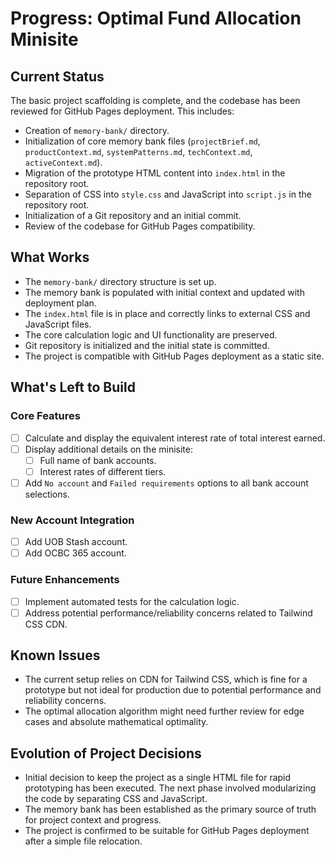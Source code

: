 # Progress: Optimal Fund Allocation Minisite

## Current Status
The basic project scaffolding is complete, and the codebase has been reviewed for GitHub Pages deployment. This includes:
- Creation of `memory-bank/` directory.
- Initialization of core memory bank files (`projectBrief.md`, `productContext.md`, `systemPatterns.md`, `techContext.md`, `activeContext.md`).
- Migration of the prototype HTML content into `index.html` in the repository root.
- Separation of CSS into `style.css` and JavaScript into `script.js` in the repository root.
- Initialization of a Git repository and an initial commit.
- Review of the codebase for GitHub Pages compatibility.

## What Works
- The `memory-bank/` directory structure is set up.
- The memory bank is populated with initial context and updated with deployment plan.
- The `index.html` file is in place and correctly links to external CSS and JavaScript files.
- The core calculation logic and UI functionality are preserved.
- Git repository is initialized and the initial state is committed.
- The project is compatible with GitHub Pages deployment as a static site.

## What's Left to Build

### Core Features
- [ ] Calculate and display the equivalent interest rate of total interest earned.
- [ ] Display additional details on the minisite:
    - [ ] Full name of bank accounts.
    - [ ] Interest rates of different tiers.
- [ ] Add `No account` and `Failed requirements` options to all bank account selections.

### New Account Integration
- [ ] Add UOB Stash account.
- [ ] Add OCBC 365 account.

### Future Enhancements
- [ ] Implement automated tests for the calculation logic.
- [ ] Address potential performance/reliability concerns related to Tailwind CSS CDN.

## Known Issues
- The current setup relies on CDN for Tailwind CSS, which is fine for a prototype but not ideal for production due to potential performance and reliability concerns.
- The optimal allocation algorithm might need further review for edge cases and absolute mathematical optimality.

## Evolution of Project Decisions
- Initial decision to keep the project as a single HTML file for rapid prototyping has been executed. The next phase involved modularizing the code by separating CSS and JavaScript.
- The memory bank has been established as the primary source of truth for project context and progress.
- The project is confirmed to be suitable for GitHub Pages deployment after a simple file relocation.
